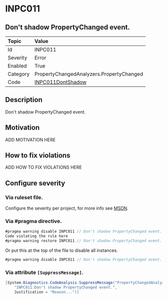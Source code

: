 # INPC011
## Don't shadow PropertyChanged event.

| Topic    | Value
| :--      | :--
| Id       | INPC011
| Severity | Error
| Enabled  | True
| Category | PropertyChangedAnalyzers.PropertyChanged
| Code     | [INPC011DontShadow]([INPC011DontShadow](https://github.com/DotNetAnalyzers/PropertyChangedAnalyzers/blob/master/PropertyChangedAnalyzers/INPC011DontShadow.cs))

## Description

Don't shadow PropertyChanged event.

## Motivation

ADD MOTIVATION HERE

## How to fix violations

ADD HOW TO FIX VIOLATIONS HERE

<!-- start generated config severity -->
## Configure severity

### Via ruleset file.

Configure the severity per project, for more info see [MSDN](https://msdn.microsoft.com/en-us/library/dd264949.aspx).

### Via #pragma directive.
```C#
#pragma warning disable INPC011 // Don't shadow PropertyChanged event.
Code violating the rule here
#pragma warning restore INPC011 // Don't shadow PropertyChanged event.
```

Or put this at the top of the file to disable all instances.
```C#
#pragma warning disable INPC011 // Don't shadow PropertyChanged event.
```

### Via attribute `[SuppressMessage]`.

```C#
[System.Diagnostics.CodeAnalysis.SuppressMessage("PropertyChangedAnalyzers.PropertyChanged", 
    "INPC011:Don't shadow PropertyChanged event.", 
    Justification = "Reason...")]
```
<!-- end generated config severity -->